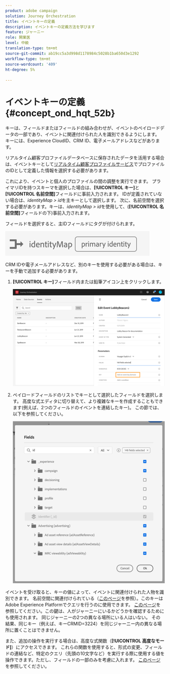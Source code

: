 ```yaml
---
product: adobe campaign
solution: Journey Orchestration
title: イベントキーの定義
description: イベントキーの定義方法を学びます
feature: ジャーニー
role: 開業医
level: 中級
translation-type: tm+mt
source-git-commit: ab19cc5a3d998d1178984c5028b1ba650d3e1292
workflow-type: tm+mt
source-wordcount: '409'
ht-degree: 5%

---
```



# イベントキーの定義 {#concept_ond_hqt_52b}

キーは、フィールドまたはフィールドの組み合わせが、イベントのペイロードデータの一部であり、イベントに関連付けられた人を識別できるようにします。 キーには、Experience CloudID、CRM ID、電子メールアドレスなどがあります。

リアルタイム顧客プロファイルデータベースに保存されたデータを活用する場合は、イベントキーとして[リアルタイム顧客プロファイルサービス](https://docs.adobe.com/content/help/ja-JP/experience-platform/profile/home.html)でプロファイルのIDとして定義した情報を選択する必要があります。

これにより、イベントと個人のプロファイルの間の調整を実行できます。 プライマリIDを持つスキーマを選択した場合は、**[!UICONTROL キー]**&#x200B;と&#x200B;**[!UICONTROL 名前空間]**&#x200B;フィールドに事前入力されます。 IDが定義されていない場合は、_identityMap > id_&#x200B;を主キーとして選択します。 次に、名前空間を選択する必要があります。キーは、_identityMap > id_&#x200B;を使用して、(**[!UICONTROL 名前空間]**&#x200B;フィールドの下)事前入力されます。

フィールドを選択すると、主IDフィールドにタグが付けられます。

![](../assets/primary-identity.png)

CRM IDや電子メールアドレスなど、別のキーを使用する必要がある場合は、キーを手動で追加する必要があります。

1. **[!UICONTROL キー]**&#x200B;フィールド内または鉛筆アイコン上をクリックします。

   ![](../assets/journey16.png)

1. ペイロードフィールドのリストでキーとして選択したフィールドを選択します。 高度な式エディタに切り替えて、より複雑なキーを作成することもできます(例えば、2つのフィールドのイベントを連結したキー)。 この節では、以下を参照してください。

   ![](../assets/journey20.png)

イベントを受け取ると、キーの値によって、イベントに関連付けられた人物を識別できます。 名前空間に関連付けられている（[このページ](../event/selecting-the-namespace.md)を参照）。このキーはAdobe Experience Platformでクエリを行うのに使用できます。 [このページ](../building-journeys/about-orchestration-activities.md)を参照してください。この鍵は、人がジャーニーにいるかどうかを確認するためにも使用されます。 同じジャーニーの2つの異なる場所にいる人はいない。 その結果、同じキー（例えば、キーCRMID=3224）を同じジャーニー内の異なる場所に置くことはできません。

また、追加の操作を実行する場合は、高度な式関数（**[!UICONTROL 高度なモード]**）にアクセスできます。 これらの関数を使用すると、形式の変更、フィールドの連結など、特定のクエリ（先頭の10文字など）を実行する際に使用する値を操作できます。ただし、フィールドの一部のみを考慮に入れます。 [このページ](../expression/expressionadvanced.md)を参照してください。
